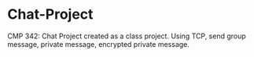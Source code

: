 # Chat-Project
CMP 342: Chat Project created as a class project. Using TCP, send group message, private message, encrypted private message.
